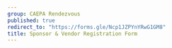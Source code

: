 ```yaml
---
group: CAEPA Rendezvous
published: true
redirect_to: "https://forms.gle/Ncp1JZPYnYRwG1GM8"
title: Sponsor & Vendor Registration Form
---
```

